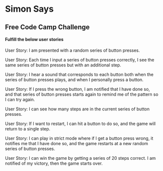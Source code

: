 # Simon Says


## Free Code Camp Challenge


#### Fulfill the below user stories



User Story: I am presented with a random series of button presses.

User Story: Each time I input a series of button presses correctly, I see the same series of button presses but with an additional step.

User Story: I hear a sound that corresponds to each button both when the series of button presses plays, and when I personally press a button.

User Story: If I press the wrong button, I am notified that I have done so, and that series of button presses starts again to remind me of the pattern so I can try again.

User Story: I can see how many steps are in the current series of button presses.

User Story: If I want to restart, I can hit a button to do so, and the game will return to a single step.

User Story: I can play in strict mode where if I get a button press wrong, it notifies me that I have done so, and the game restarts at a new random series of button presses.

User Story: I can win the game by getting a series of 20 steps correct. I am notified of my victory, then the game starts over.